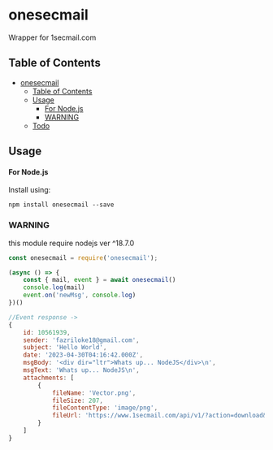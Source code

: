 # onesecmail
Wrapper for 1secmail.com

## Table of Contents

- [onesecmail](#onesecmail)
  - [Table of Contents](#table-of-contents)
  - [Usage](#usage)
      - [For Node.js](#for-nodejs)
    - [WARNING](#warning)
  - [Todo](#todo)

## Usage

#### For Node.js

Install using:

```shell
npm install onesecmail --save
```

### WARNING

this module require nodejs ver ^18.7.0

```javascript
const onesecmail = require('onesecmail');

(async () => {
    const { mail, event } = await onesecmail()
    console.log(mail)
    event.on('newMsg', console.log)
})()

//Event response ->
{
    id: 10561939,
    sender: 'fazriloke18@gmail.com',
    subject: 'Hello World',
    date: '2023-04-30T04:16:42.000Z',
    msgBody: '<div dir="ltr">Whats up... NodeJS</div>\n',
    msgText: 'Whats up... NodeJS\n',
    attachments: [
        {
            fileName: 'Vector.png',
            fileSize: 207,
            fileContentType: 'image/png',
            fileUrl: 'https://www.1secmail.com/api/v1/?action=download&login=undefined&domain=undefined&id=10561939&file=Vector.png'
        }
    ]
}
```
